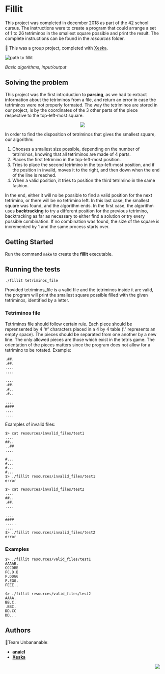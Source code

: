 # Fillit

This project was completed in december 2018 as part of the 42 school cursus. The instructions were to create a program that could arrange a set of 1 to 26 tetriminos in the smallest square possible and print the result. The complete instructions can be found in the *resources* folder.

🍌 This was a group project, completed with [Xeska](https://github.com/Xeska).

![path to fillit](https://i.imgur.com/b0dXXwo.png "Cursus start > 42 Commandements > Piscine Reloaded > Libft > Get_Next_Line > Fillit")

*Basic algorithms, input/output*

## Solving the problem

This project was the first introduction to **parsing**, as we had to extract information about the tetriminos from a file, and return an error in case the tetriminos were not properly formated.
The way the tetriminos are stored in our project, is by the coordinates of the 3 other parts of the piece respective to the top-left-most square.

<p align="center"><img src="https://i.imgur.com/J4AvErv.png" /></p>

In order to find the disposition of tetriminos that gives the smallest square, our algorithm:
1. Chooses a smallest size possible, depending on the number of tetriminos, knowing that all tetriminos are made of 4 parts.
2. Places the first tetrimino in the top-left-most position.
3. Tries to place the second tetrimino in the top-left-most position, and if the position in invalid, moves it to the right, and then down when the end of the line is reached.
4. When a valid position, it tries to position the third tetrimino in the same fashion.

In the end, either it will no be possible to find a valid position for the next tetrimino, or there will be no tetrimino left. In this last case, the smallest square was found, and the algorithm ends.
In the first case, the algorithm uses **backtracking** to try a different position for the previous tetrimino, backtracking as far as necessary to either find a solution or try every possible combination. If no combination was found, the size of the square is incremented by 1 and the same process starts over.

## Getting Started

Run the command `make` to create the **fillit** executable.

## Running the tests

```
./fillit tetriminos_file
```
Provided tetriminos_file is a valid file and the tetriminos inside it are valid, the program will print the smallest square possible filled with the given tetriminos, identified by a letter.

### Tetriminos file

Tetriminos file should follow certain rule. Each piece should be reprensented by 4 '#' characters placed in a 4 by 4 table ('.' represents an empty space). The pieces should be separated from one another by a new line. The only allowed pieces are those which exist in the tetris game. The orientation of the pieces matters since the program does not allow for a tetrimino to be rotated.
Example:
```
.##.
.##.
....
....

....
.##.
.#..
.#..

....
####
....
....
```

Examples of invalid files:
```
$> cat resources/invalid_files/test1
....
##..
..##
....

#...
#...
#...
#...
$> ./fillit resources/invalid_files/test1
error
```

```
$> cat resources/invalid_files/test2
....
##..
.##.
....

....
####
.....
....
$> ./fillit resources/invalid_files/test2
error
```

### Examples

```
$> ./fillit resources/valid_files/test1
AAAAB.
CCCDBB
FC.D.B
F.DDGG
F.EGG.
FEEE..
```

```
$> ./fillit resources/valid_files/test2
AAAA.
BB.C.
.BBC.
DD.CC
DD...
```

## Authors

🍌Team Unbananable:
* **[anaiel](https://github.com/anaiel)**
* **[Xeska](https://github.com/Xeska)**

<img align="right" src="https://i.imgur.com/hReuUFV.png" />
